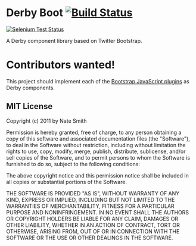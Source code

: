 # Derby Boot [![Build Status](https://travis-ci.org/wenzowski/d-bootstrap.png)](https://travis-ci.org/wenzowski/d-bootstrap)
[![Selenium Test Status](https://saucelabs.com/browser-matrix/w-d-bootstrap.svg)](https://saucelabs.com/u/w-d-bootstrap)

A Derby component library based on Twitter Bootstrap.

# Contributors wanted!

This project should implement each of the [Bootstrap JavaScript plugins](http://getbootstrap.com/javascript/) as Derby components.

## MIT License
Copyright (c) 2011 by Nate Smith

Permission is hereby granted, free of charge, to any person obtaining a copy
of this software and associated documentation files (the "Software"), to deal
in the Software without restriction, including without limitation the rights
to use, copy, modify, merge, publish, distribute, sublicense, and/or sell
copies of the Software, and to permit persons to whom the Software is
furnished to do so, subject to the following conditions:

The above copyright notice and this permission notice shall be included in
all copies or substantial portions of the Software.

THE SOFTWARE IS PROVIDED "AS IS", WITHOUT WARRANTY OF ANY KIND, EXPRESS OR
IMPLIED, INCLUDING BUT NOT LIMITED TO THE WARRANTIES OF MERCHANTABILITY,
FITNESS FOR A PARTICULAR PURPOSE AND NONINFRINGEMENT. IN NO EVENT SHALL THE
AUTHORS OR COPYRIGHT HOLDERS BE LIABLE FOR ANY CLAIM, DAMAGES OR OTHER
LIABILITY, WHETHER IN AN ACTION OF CONTRACT, TORT OR OTHERWISE, ARISING FROM,
OUT OF OR IN CONNECTION WITH THE SOFTWARE OR THE USE OR OTHER DEALINGS IN
THE SOFTWARE.
